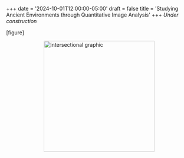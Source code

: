 +++
date = '2024-10-01T12:00:00-05:00'
draft = false
title = 'Studying Ancient Environments through Quantitative Image Analysis'
+++
*Under construction*


[figure]

<img src="/images/intersection_graphics/facies_vector.pdf" alt="intersectional graphic" style="display: block; margin: 0 auto; width: 300px;">
